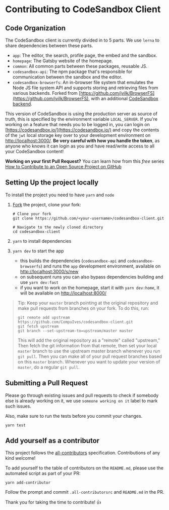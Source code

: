 # Contributing to CodeSandbox Client

## Code Organization

The CodeSandbox client is currently divided in to 5 parts. We use `lerna` to share dependencies between these parts.

- `app`: The editor, the search, profile page, the embed and the sandbox.
- `homepage`: The Gatsby website of the homepage.
- `common`: All common parts between these packages, reusable JS.
- `codesandbox-api`: The npm package that's responsible for communication between the sandbox and the editor.
- `codesandbox-browserfs`: An in-browser file system that emulates the Node JS file system API and supports storing and retrieving files from various backends. Forked from [https://github.com/jvilk/BrowserFS](https://github.com/jvilk/BrowserFS), with an additional [CodeSandbox backend](https://github.com/CompuIves/codesandbox-client/blob/master/standalone-packages/codesandbox-browserfs/src/backend/CodeSandboxFS.ts).

This version of CodeSandbox is using the production server as source of truth, this is specified by the environment variable `LOCAL_SERVER`. If you're working on a feature that needs you to be logged in, you can login on [https://codesandbox.io/](https://codesandbox.io/) and copy the contents of the `jwt` local storage key over to your development environment on [http://localhost:3000/](http://localhost:3000/). **Be very careful with how you handle the token**, as anyone who knows it can login as you and have read/write access to all your CodeSandbox content!

**Working on your first Pull Request?** You can learn how from this *free* series [How to Contribute to an Open Source Project on GitHub](https://egghead.io/series/how-to-contribute-to-an-open-source-project-on-github)

## Setting Up the project locally

To install the project you need to have `yarn` and `node`

1. [Fork](https://help.github.com/articles/fork-a-repo/) the project, clone your fork:

   ```
   # Clone your fork
   git clone https://github.com/<your-username>/codesandbox-client.git

   # Navigate to the newly cloned directory
   cd codesandbox-client
   ```
2. `yarn` to install dependencies
3. `yarn dev` to start the app
   * this builds the dependencies (`codesandbox-api` and `codesandbox-browserfs`) and runs the `app` development environment, available on [http://localhost:3000/s/new](http://localhost:3000/s/new)
   * on subsequent runs you can also bypass dependencies building and use `yarn dev:fast`
   * if you want to work on the homepage, start it with `yarn dev:home`, it will be available on [http://localhost:8000/](http://localhost:8000/)

> Tip: Keep your `master` branch pointing at the original repository and make
> pull requests from branches on your fork. To do this, run:
>
> ```
> git remote add upstream https://github.com/CompuIves/codesandbox-client.git
> git fetch upstream
> git branch --set-upstream-to=upstream/master master
> ```
>
> This will add the original repository as a "remote" called "upstream,"
> Then fetch the git information from that remote, then set your local `master`
> branch to use the upstream master branch whenever you run `git pull`.
> Then you can make all of your pull request branches based on this `master`
> branch. Whenever you want to update your version of `master`, do a regular
> `git pull`.

## Submitting a Pull Request

Please go through existing issues and pull requests to check if somebody else is already working on it, we use `someone working on it` label to mark such issues.

Also, make sure to run the tests before you commit your changes.

```
yarn test
```

## Add yourself as a contributor

This project follows the [all-contributors](https://github.com/kentcdodds/all-contributors) specification. Contributions of any kind welcome!

To add yourself to the table of contributors on the `README.md`, please use the
automated script as part of your PR:

```
yarn add-contributor
```

Follow the prompt and commit `.all-contributorsrc` and `README.md` in the PR.

Thank you for taking the time to contribute! :+1:
